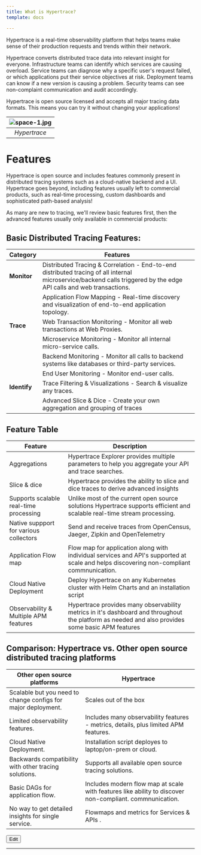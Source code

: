 ```yaml
---
title: What is Hypertrace?
template: docs

---
```

Hypertrace is a real-time observability platform that helps teams make sense of
their production requests and trends within their network.

Hypertrace converts distributed trace data into relevant insight for everyone.
Infrastructure teams can identify which services are causing overload. Service
teams can diagnose why a specific user's request failed, or which applications
put their service objectives at risk. Deployment teams can know if a new
version is causing a problem. Security teams can see non-complaint communication
and audit accordingly.

Hypertrace is open source licensed and accepts all major tracing data formats.
This means you can try it without changing your applications!

| ![space-1.jpg](https://s3.amazonaws.com/hypertrace-docs/dashboard-1.png) | 
|:--:| 
| *Hypertrace* |


# Features

Hypertrace is open source and includes features commonly present in distributed
tracing systems such as a cloud-native backend and a UI. Hypertrace goes beyond,
including features usually left to commercial products, such as real-time
processing, custom dashboards and sophisticated path-based analysis!

As many are new to tracing, we'll review basic features first, then the advanced features usually only available in commercial products:

## Basic Distributed Tracing Features:

| Category | Features                                                                                                                                                            |
| -------- | ------------------------------------------------------------------------------------------------------------------------------------------------------------------- |
| **Monitor**  | Distributed Tracing & Correlation - End-to-end distributed tracing of all internal microservice/backend calls triggered by the edge API calls and web transactions. |
|          | Application Flow Mapping - Real-time discovery and visualization of end-to-end application topology.                                                                 |
| **Trace**    | Web Transaction Monitoring - Monitor all web transactions at Web Proxies.                                                                                            |
|          | Microservice Monitoring - Monitor all internal micro-service calls.                                                                                                  |
|          | Backend Monitoring - Monitor all calls to backend systems like databases or third-party services.                                                                  |
|          | End User Monitoring - Monitor end-user calls.                                                                                                                        |
| **Identify** | Trace Filtering & Visualizations - Search & visualize any traces.                                                                                                   |
|          | Advanced Slice & Dice - Create your own aggregation and grouping of traces                                                                                          |

## Feature Table
| Feature                                | Description                                                                                                                                            |
| -------------------------------------- | ------------------------------------------------------------------------------------------------------------------------------------------------------ |
| Aggregations                           | Hypertrace Explorer provides multiple parameters to help you aggregate your API and trace searches.                                                     |
| Slice & dice                         | Hypertrace provides the ability to slice and dice traces to derive advanced insights                                                                  |
| Supports scalable real-time processing                        | Unlike most of the current open source solutions Hypertrace supports efficient and scalable real-time stream processing. |
| Native suppport for various collectors | Send and receive traces from OpenCensus, Jaeger, Zipkin and OpenTelemetry                                                                             |
| Application Flow map| Flow map for application along with individual services and API's supported at scale and helps discovering non-compliant commnunication.                                                                            |
| Cloud Native Deployment                | Deploy Hypertrace on any Kubernetes cluster with Helm Charts and an installation script                                                               |
| Observability & Multiple APM features  | Hypertrace provides many observability metrics in it's dashboard and throughout the platform as needed and also provides some basic APM features      |


## Comparison: Hypertrace vs. Other open source distributed tracing platforms
| Other open source platforms                                   | Hypertrace                                                                                             |
| ------------------------------------------------------------- | ------------------------------------------------------------------------------------------------------ |
| Scalable but you need to change configs for major deployment. | Scales out of the box                                                                                  |
| Limited observability features.                                | Includes many observability features - metrics, details, plus limited APM features.                 |
| Cloud Native Deployment.                                       | Installation script deployes to laptop/on-prem or cloud.                |
| Backwards compatibility with other tracing solutions.          | Supports all available open source tracing solutions.                               |
| Basic DAGs for application flow.                               | Includes modern flow map at scale with features like ability to discover non-compliant. commnunication.                         |
| No way to get detailed insights for single service.            | Flowmaps and metrics for Services & APIs .                           |


<a href="https://github.com/hypertrace/hypertrace-docs-website/tree/master/src/pages/docs/index.md">
<button type="button">Edit</button></a>

***
